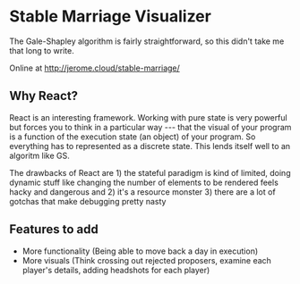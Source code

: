 # Stable Marriage Visualizer

The Gale-Shapley algorithm is fairly straightforward, so this didn't take me that long to write.

Online at http://jerome.cloud/stable-marriage/

## Why React?

React is an interesting framework. Working with pure state is very powerful but forces you to think in a particular way --- that the visual of your program is a function of the execution state (an object) of your program. So everything has to represented as a discrete state. This lends itself well to an algoritm like GS.

The drawbacks of React are 1) the stateful paradigm is kind of limited, doing dynamic stuff like changing the number of elements to be rendered feels hacky and dangerous and 2) it's a resource monster 3) there are a lot of gotchas that make debugging pretty nasty

## Features to add

- More functionality (Being able to move back a day in execution)
- More visuals (Think crossing out rejected proposers, examine each player's details, adding headshots for each player)
